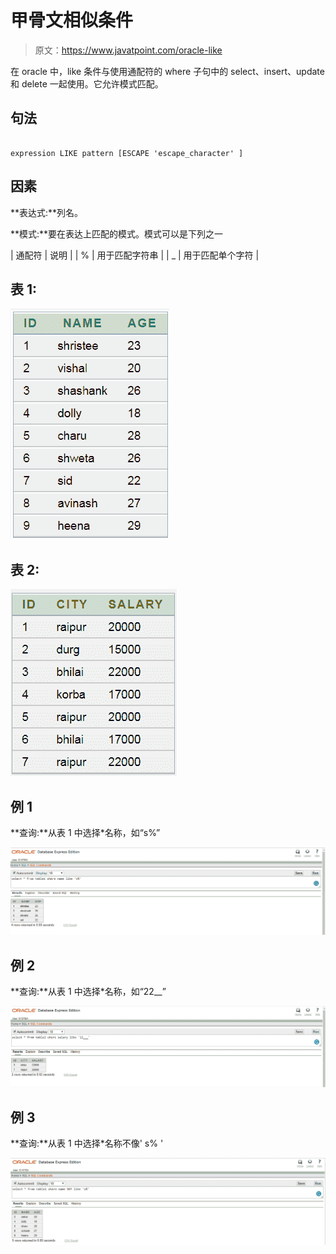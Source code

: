 # 甲骨文相似条件

> 原文：<https://www.javatpoint.com/oracle-like>

在 oracle 中，like 条件与使用通配符的 where 子句中的 select、insert、update 和 delete 一起使用。它允许模式匹配。

## 句法

```

expression LIKE pattern [ESCAPE 'escape_character' ]

```

## 因素

**表达式:**列名。

**模式:**要在表达上匹配的模式。模式可以是下列之一

| 通配符 | 说明 |
| % | 用于匹配字符串 |
| _ | 用于匹配单个字符 |

## 表 1:

![ORACLE LIKE CONDITION](img/f9a25bf4b6b90bfb18018204b80910c4.png)

## 表 2:

![ORACLE LIKE CONDITION](img/11f45a8bb3c1a09f34e7bd3639eefc16.png)

## 例 1

**查询:**从表 1 中选择*名称，如“s%”

![ORACLE LIKE CONDITION](img/acd5c52ab0f9a0422976b9d7d212a112.png)

## 例 2

**查询:**从表 1 中选择*名称，如“22__”

![ORACLE LIKE CONDITION](img/1f2b9c297a85ca85a3a150a1c89ed26d.png)

## 例 3

**查询:**从表 1 中选择*名称不像' s% '

![ORACLE LIKE CONDITION](img/36b4f59615d2d9d1dd29c0a7f71451c5.png)